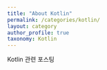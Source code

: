 ```yaml
---
title: "About Kotlin"
permalink: /categories/kotlin/
layout: category
author_profile: true
taxonomy: Kotlin
---
```


Kotlin 관련 포스팅


